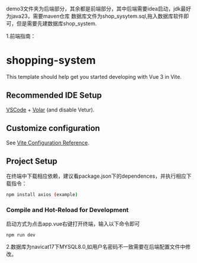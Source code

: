 demo3文件夹为后端部分，其余都是前端部分，其中后端需要idea启动，jdk最好为java23，需要maven仓库
数据库文件为shop_sysytem.sql,拖入数据库软件即可，但是需要先建数据库shop_system.

1.前端指南：
# shopping-system

This template should help get you started developing with Vue 3 in Vite.

## Recommended IDE Setup

[VSCode](https://code.visualstudio.com/) + [Volar](https://marketplace.visualstudio.com/items?itemName=Vue.volar) (and disable Vetur).

## Customize configuration

See [Vite Configuration Reference](https://vite.dev/config/).

## Project Setup 
在终端中下载相应依赖，建议看package.json下的dependences，并执行相应下载指令：
```sh
npm install axios (example)
```

### Compile and Hot-Reload for Development
启动方式为点击app.vue右键打开终端，输入以下命令即可
```sh 
npm run dev
```
2.数据库为navicat17下MYSQL8.0,如用户名密码不一致需要在后端配置文件中修改。


